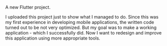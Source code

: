 A new Flutter project.

I uploaded this project just to show what I managed to do. Since this was my first experience in developing mobile applications, the written code turned out to be not very optimized. But my goal was to make a working application - which I successfully did. 
Now I want to redesign and improve this application using more appropriate tools.
